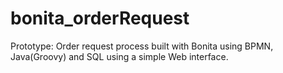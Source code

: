 # bonita_orderRequest
Prototype: Order request process built with Bonita using BPMN, Java(Groovy) and SQL using a simple Web interface.
